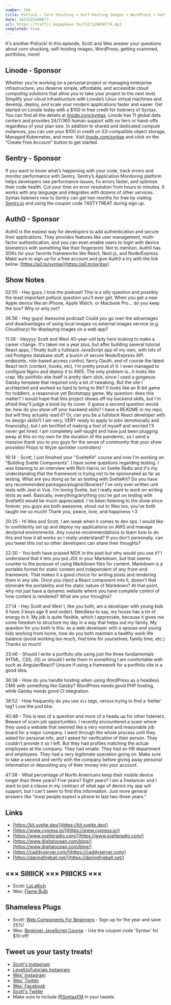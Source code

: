 ```yaml
---
number: 394
title: Potluck — Corn Shucking × Self-Hosting Images × WordPress × Getting Scammed × Portfolios
date: 1633525200877
url: https://traffic.megaphone.fm/FSI7129050774.mp3
completed: true
---
```


It's another Potluck! In this episode, Scott and Wes answer your questions about corn shucking, self-hosting images, WordPress, getting scammed, portfolios, more!

## Linode - Sponsor
Whether you’re working on a personal project or managing enterprise infrastructure, you deserve simple, affordable, and accessible cloud computing solutions that allow you to take your project to the next level. Simplify your cloud infrastructure with Linode’s Linux virtual machines and develop, deploy, and scale your modern applications faster and easier. Get started on Linode today with a $100 in free credit for listeners of Syntax. You can find all the details at [linode.com/syntax](https://linode.com/syntax). Linode has 11 global data centers and provides 24/7/365 human support with no tiers or hand-offs regardless of your plan size. In addition to shared and dedicated compute instances, you can use your $100 in credit on S3-compatible object storage, Managed Kubernetes, and more. Visit [linode.com/syntax](https://linode.com/syntax) and click on the “Create Free Account” button to get started.

## Sentry - Sponsor
If you want to know what’s happening with your code, track errors and monitor performance with Sentry. Sentry’s Application Monitoring platform helps developers see performance issues, fix errors faster, and optimize their code health. Cut your time on error resolution from hours to minutes. It works with any language and integrates with dozens of other services. Syntax listeners new to Sentry can get two months for  free by visiting [Sentry.io](https://sentry.io) and using the coupon code TASTYTREAT during sign up.

## Auth0 - Sponsor
Auth0 is the easiest way for developers to add authentication and secure their applications. They provides features like user management, multi-factor authentication, and you can even enable users to login with device biometrics with something like their fingerprint. Not to mention, Auth0 has SDKs for your favorite frameworks like React, Next.js, and Node/Express. Make sure to sign up for a free account and give Auth0 a try with the link below. [https://a0.to/syntax](https://a0.to/syntax)

## Show Notes
02:55 - Hey guys, I love the podcast! This is a silly question and possibly the least important potluck question you'll ever get. When you get a new Apple device like an iPhone, Apple Watch, or Macbook Pro... do you keep the box? Why or why not?

06:56 - Hey guys! Awesome podcast! Could you go over the advantages and disadvantages of using local images vs external images service (e.g. Cloudinary) for displaying images on a web app?

11:26 - Heyyyy Scott and Wes! 40-year-old lady here looking to make a career change. It's taken me a year plus, but after building several tutorial React apps, I finally built a fullstack JavaScript app of my own, with lots of rad Postgres database stuff, a bunch of secure Node/Express API endpoints, role-based access control, fancy Oauth, and of course the latest React tech (context, hooks, etc). I'm pretty proud of it. I even managed to configure Nginx and deploy it to AWS. The only problem is...it looks like crap. My portfolio site itself is pretty darn slick, since I used a gorgeous Gatsby template that required only a bit of tweaking. But the site I architected and worked so hard to bring to life? It looks like an 8-bit game for toddlers, a responsive yet Bootstrapy game. My question: does this matter? I would hope that this project shows off my backend skills, but I'm afraid they'll judge a book by its cover. (I guess a second question would be: how *do* you show off your backend skills? I have a README in my repo, but will they actually read it? Or, can you be a fullstack React developer with no design skills?) I am very, VERY ready to apply to jobs (emotionally and financially), but I am terrified of making a fool of myself and worried I'll never get hired. I am completely self-taught and have just been plugging away at this on my own for the duration of the pandemic, so I send a massive thank you to you guys for the sense of community that your show provides! Props to Wyze sprinkler controllers!

16:14 - Scott, I just finished your "SvelteKit" course and now I'm working on "Building Svelte Components". I have some questions regarding testing. I was listening to an interview with Rich Harris on Svelte Radio and it's my understanding that the framework is trying not to be opinionated as far as testing. What are you doing as far as testing with SvelteKit? Do you have any recommended packages/plugins/libraries? I've only ever written unit tests with Jest in Vue. I'm loving Svelte, but I really want to work on writing tests as well. Basically, everything/anything you've got on testing with SvelteKit would be much appreciated. I've been listening to the show since forever, you guys are both awesome, shout out to Wes too, you've both taught me so much! Thank you, peace, love, and happiness <3

20:25 - Hi Wes and Scott, I am weak when it comes to dev ops. I would like to confidently set up and deploy my applications on AWS and manage dev/prod environments. Any course recommendations to learn how to do this and how it all works so I really understand? If you don't personally, can you tweet this out so other developers can share their thoughts?

22:30 - You both have praised MDX in the past but why would you use it? I understand that it lets you put JSX in your Markdown, but that seems counter to the purpose of using Markdown files for content. Markdown is a portable format for static content and independent of any front-end framework. That makes it a good choice for writing posts and rendering them in any site. Once you inject a React component into it, doesn't that eliminate the portability and the static nature of Markdown? At that point, why not just have a dynamic website where you have complete control of how content is rendered? What are your thoughts?

27:14 - Hey Scott and Wes! I, like you both, am a developer with young kids (I have 3 boys age 6 and under). Needless to say, my house has a lot of energy in it. My job is quite flexible, which I appreciate, because it gives me some freedom to structure my day in a way that helps out my family. My question for you both is this: as a web developer with a spouse and young kids working from home, how do you both maintain a healthy work-life balance (avoid working too much, find time for yourselves, family time, etc.) Thanks so much!

33:46 - Should I write a portfolio site using just the three fundamentals (HTML, CSS, JS) or should I write them in something I am comfortable with such as Angular/React? Unsure if using a framework for a portfolio site is a good idea.	

36:38 - How do you handle hosting when using WordPress as a headless CMS with something like Gatsby? WordPress needs good PHP hosting, while Gatsby needs good CI integration.

38:52 - How frequently do you use `div` tags, versus trying to find a ‘better’ tag? Love the pod btw.

40:48 - This is less of a question and more of a heads up for other listeners. Beware of scam job opportunities. I recently encountered a scam where they used a website that seemed like a very normal and reasonable job board for a major company. I went through the whole process until they asked for personal info, and I asked for verification of their person. They couldn't provide it so I left. But they had profiles matching the actual employees at the company. They had emails. They had an HR department and employees. They had a very legitimate operation going on. Make sure to take a second and verify with the company before giving away personal information or depositing any of their money into your account.

47:38 - What percentage of North Americans keep their mobile device longer than three years? Five years? Eight years? I am a freelancer and I want to put a clause in my contract of what age of device my app will support, but I can't seem to find this information. Just more general answers like "most people expect a phone to last two-three years."	

## Links
* [https://kit.svelte.dev/](https://kit.svelte.dev/)
* [https://www.cypress.io/](https://www.cypress.io/)
* [https://www.svelteradio.com/](https://www.svelteradio.com/)
* [https://www.digitalocean.com/blog/](https://www.digitalocean.com/blog/)
* [https://caddyserver.com/](https://caddyserver.com/)
* [https://daringfireball.net/](https://daringfireball.net/)

## ××× SIIIIICK ××× PIIIICKS ×××
* Scott: [LuLaRich](https://www.amazon.com/LuLaRich-Season-1/dp/B09CFXPNSX)
* Wes: [Flame Bulb](https://amzn.to/3zq74e2)

## Shameless Plugs
* Scott: [Web Components For Beginners](https://www.leveluptutorials.com/pro) - Sign up for the year and save 25%!
* Wes: [Beginner JavaScript Course](https://beginnerjavascript.com/) - Use the coupon code 'Syntax' for $10 off!

## Tweet us your tasty treats!
* [Scott's Instagram](https://www.instagram.com/stolinski/)
* [LevelUpTutorials Instagram](https://www.instagram.com/LevelUpTutorials/)
* [Wes' Instagram](https://www.instagram.com/wesbos/)
* [Wes' Twitter](https://twitter.com/wesbos)
* [Wes' Facebook](https://www.facebook.com/wesbos.developer)
* [Scott's Twitter](https://twitter.com/stolinski)
* Make sure to include [@SyntaxFM](https://twitter.com/SyntaxFM) in your tweets